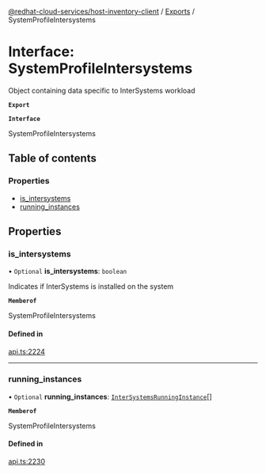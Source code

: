 [@redhat-cloud-services/host-inventory-client](../README.md) / [Exports](../modules.md) / SystemProfileIntersystems

# Interface: SystemProfileIntersystems

Object containing data specific to InterSystems workload

**`Export`**

**`Interface`**

SystemProfileIntersystems

## Table of contents

### Properties

- [is\_intersystems](SystemProfileIntersystems.md#is_intersystems)
- [running\_instances](SystemProfileIntersystems.md#running_instances)

## Properties

### is\_intersystems

• `Optional` **is\_intersystems**: `boolean`

Indicates if InterSystems is installed on the system

**`Memberof`**

SystemProfileIntersystems

#### Defined in

[api.ts:2224](https://github.com/RedHatInsights/javascript-clients/blob/master/packages/host-inventory/api.ts#L2224)

___

### running\_instances

• `Optional` **running\_instances**: [`InterSystemsRunningInstance`](InterSystemsRunningInstance.md)[]

**`Memberof`**

SystemProfileIntersystems

#### Defined in

[api.ts:2230](https://github.com/RedHatInsights/javascript-clients/blob/master/packages/host-inventory/api.ts#L2230)
